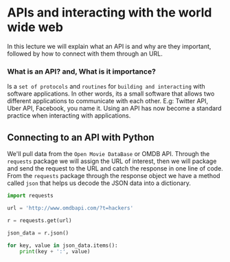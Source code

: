 # APIs and interacting with the world wide web
In this lecture we will explain what an API is and why are they important, followed by how to connect with them through an URL.

### What is an API? and, What is it importance?
Is a `set of protocols` and `routines` for `building and interacting` with software applications. In other words, its a small software that allows two different applications to communicate with each other. E.g: Twitter API, Uber API, Facebook, you name it. Using an API has now become a standard practice when interacting with applications.

## Connecting to an API with Python
We'll pull data from the `Open Movie DataBase` or OMDB API. Through the `requests` package we will assign the URL of interest, then we will package and send the request to the URL and catch the response in one line of code. From the `requests` package through the response object we have a method called `json` that helps us decode the JSON data into a dictionary.

```python
import requests

url = 'http://www.omdbapi.com/?t=hackers'

r = requests.get(url)

json_data = r.json()

for key, value in json_data.items():
	print(key + ':', value)


```
